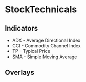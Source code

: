 # StockTechnicals

## Indicators
* ADX - Average Directional Index
* CCI - Commodity Channel Index 
* TP - Typical Price
* SMA - Simple Moving Average

## Overlays

